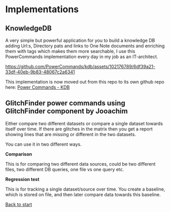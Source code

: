 # Implementations
 
## KnowledgeDB
 A very simple but powerful application for you to build a knowledge DB adding Url:s, Directory pats and links to One Note documents and enriching them with tags which makes them more searchable, I use this PowerCommands implementation every day in my job as an IT-architect.

https://github.com/PowerCommands/kdb/assets/102176789/6df39a21-33df-40eb-9b83-48067c2a6341

 This implementation is now moved out from this repo to its own github repo here: [Power Commands - KDB](https://github.com/PowerCommands/kdb)

 ## GlitchFinder power commands using GlitchFinder component by Jooachim

 Either compare two different datasets or compare a single dataset towards itself over time.
 If there are glitches in the matrix then you get a report showing lines that are missing or different in the two datasets. 

You can use it in two different ways.

**Comparison**

This is for comparing two different data sources, could be two different files, two different DB queries, one file vs one query etc.

**Regression test**

This is for tracking a single dataset/source over time. You create a baseline, which is stored on file, and then later compare data towards this baseline.

[Back to start](https://github.com/PowerCommands/PowerCommands2022/blob/main/Docs/README.md)